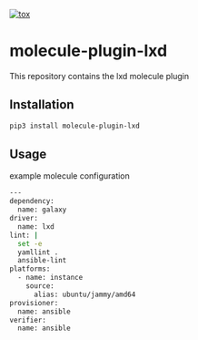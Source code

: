 [![tox](https://github.com/phlpdtrt/molecule-plugin-lxd/actions/workflows/tox.yml/badge.svg)](https://github.com/phlpdtrt/molecule-plugin-lxd/actions/workflows/tox.yml)

# molecule-plugin-lxd

This repository contains the lxd molecule plugin


## Installation

```bash
pip3 install molecule-plugin-lxd
```


## Usage

example molecule configuration

```bash
---
dependency:
  name: galaxy
driver:
  name: lxd
lint: |
  set -e
  yamllint .
  ansible-lint
platforms:
  - name: instance
    source:
      alias: ubuntu/jammy/amd64
provisioner:
  name: ansible
verifier:
  name: ansible
```
